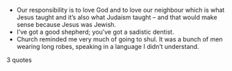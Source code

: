  - Our responsibility is to love God and to love our neighbour which is what Jesus taught and it’s also what Judaism taught – and that would make sense because Jesus was Jewish.
 - I’ve got a good shepherd; you’ve got a sadistic dentist.
 - Church reminded me very much of going to shul. It was a bunch of men wearing long robes, speaking in a language I didn’t understand.

3 quotes